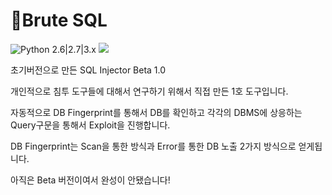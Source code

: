 <h1>🤖Brute SQL</h1>

<p dir="auto">
  <img src="https://camo.githubusercontent.com/7f72f6bd9aedd0bba906df4af2d55abd103d7d64e4ab8b9ccac605bd6a124fb7/68747470733a2f2f696d672e736869656c64732e696f2f62616467652f707974686f6e2d322e36253743322e37253743332e782d79656c6c6f772e737667" alt="Python 2.6|2.7|3.x" data-canonical-src="https://img.shields.io/badge/python-2.6%7C2.7%7C3.x-yellow.svg" style="max-width: 100%;">
  <img src="https://img.shields.io/github/watchers/HO-9/HoSqlinjector?style=social">
</p>
<p>
초기버전으로 만든 SQL Injector Beta 1.0
</p>
<p>
개인적으로 침투 도구들에 대해서 연구하기 위해서 직접 만든 1호 도구입니다.
</p>
<p>자동적으로 DB Fingerprint를 통해서 DB를 확인하고 각각의 DBMS에 상응하는 Query구문을 통해서 Exploit을 진행합니다.</p> 
<p>DB Fingerprint는 Scan을 통한 방식과 Error를 통한 DB 노출 2가지 방식으로 얻게됩니다.</p>
<p>아직은 Beta 버전이여서 완성이 안됐습니다!</p>
